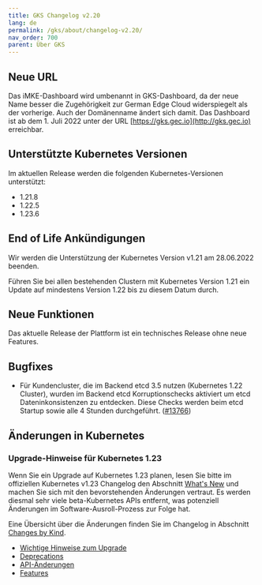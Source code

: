 ```yaml
---
title: GKS Changelog v2.20
lang: de
permalink: /gks/about/changelog-v2.20/
nav_order: 700
parent: Über GKS
---
```


## Neue URL

Das iMKE-Dashboard wird umbenannt in GKS-Dashboard, da der neue Name besser die
Zugehörigkeit zur German Edge Cloud widerspiegelt als der vorherige. Auch der
Domänenname ändert sich damit. Das Dashboard ist ab dem 1. Juli 2022 unter der
URL [https://gks.gec.io](http://gks.gec.io) erreichbar.

## Unterstützte Kubernetes Versionen

Im aktuellen Release werden die folgenden Kubernetes-Versionen unterstützt:

* 1.21.8
* 1.22.5
* 1.23.6

## End of Life Ankündigungen

Wir werden die Unterstützung der Kubernetes Version v1.21 am 28.06.2022 beenden.

Führen Sie bei allen bestehenden Clustern mit Kubernetes Version 1.21 ein Update auf mindestens Version 1.22 bis zu diesem Datum durch.

## Neue Funktionen

Das aktuelle Release der Plattform ist ein technisches Release ohne neue Features.

## Bugfixes

* Für Kundencluster, die im Backend etcd 3.5 nutzen (Kubernetes 1.22 Cluster), wurden im Backend etcd Korruptionschecks aktiviert um etcd Dateninkonsistenzen zu entdecken. Diese Checks werden beim etcd Startup sowie alle 4 Stunden durchgeführt. ([#13766](https://groups.google.com/a/kubernetes.io/g/dev/c/B7gJs88XtQc/m/rSgNOzV2BwAJ))

## Änderungen in Kubernetes

### Upgrade-Hinweise für Kubernetes 1.23

Wenn Sie ein Upgrade auf Kubernetes 1.23 planen, lesen Sie bitte im offiziellen Kubernetes v1.23 Changelog den Abschnitt [What's New](https://github.com/kubernetes/kubernetes/blob/master/CHANGELOG/CHANGELOG-1.23.md#whats-new-major-themes) und machen Sie sich mit den bevorstehenden Änderungen vertraut. Es werden diesmal sehr viele beta-Kubernetes APIs entfernt, was potenziell Änderungen im Software-Ausroll-Prozess zur Folge hat.

Eine Übersicht über die Änderungen finden Sie im Changelog in Abschnitt [Changes by Kind](https://github.com/kubernetes/kubernetes/blob/master/CHANGELOG/CHANGELOG-1.23.md#changes-by-kind-2).

* [Wichtige Hinweise zum Upgrade](https://github.com/kubernetes/kubernetes/blob/master/CHANGELOG/CHANGELOG-1.23.md#urgent-upgrade-notes)
* [Deprecations](https://github.com/kubernetes/kubernetes/blob/master/CHANGELOG/CHANGELOG-1.23.md#deprecation)
* [API-Änderungen](https://github.com/kubernetes/kubernetes/blob/master/CHANGELOG/CHANGELOG-1.23.md#api-change-4)
* [Features](https://github.com/kubernetes/kubernetes/blob/master/CHANGELOG/CHANGELOG-1.22.md#feature-7)
